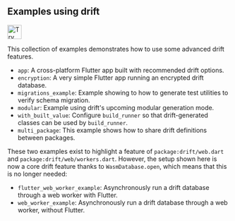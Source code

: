 ## Examples using drift

<a href="https://idx.google.com/new?template=https://github.com/simolus3/drift">
  <img height="32" alt="Try in IDX" src="https://cdn.idx.dev/btn/try_dark_32.svg">
</a>

This collection of examples demonstrates how to use some advanced drift features.

- `app`: A cross-platform Flutter app built with recommended drift options.
- `encryption`: A very simple Flutter app running an encrypted drift database.
- `migrations_example`: Example showing to how to generate test utilities to verify schema migration.
- `modular`: Example using drift's upcoming modular generation mode.
- `with_built_value`: Configure `build_runner` so that drift-generated classes can be used by `build_runner`.
- `multi_package`: This example shows how to share drift definitions between packages.

These two examples exist to highlight a feature of `package:drift/web.dart` and `package:drift/web/workers.dart`.
However, the setup shown here is now a core drift feature thanks to `WasmDatabase.open`, which means that this
is no longer needed:

- `flutter_web_worker_example`: Asynchronously run a drift database through a web worker with Flutter.
- `web_worker_example`: Asynchronously run a drift database through a web worker, without Flutter.
